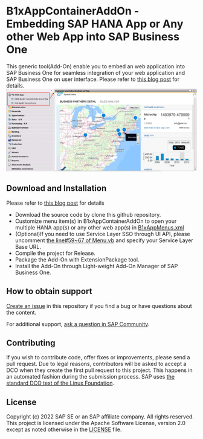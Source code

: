 <!--- Register repository https://api.reuse.software/register, then add REUSE badge:
[![REUSE status](https://api.reuse.software/badge/github.com/SAP-samples/REPO-NAME)](https://api.reuse.software/info/github.com/SAP-samples/REPO-NAME)
-->

# B1xAppContainerAddOn - Embedding SAP HANA App or Any other Web App into SAP Business One
This generic tool(Add-On) enable you to embed an web application into SAP Business One for seamless integration of your web application and SAP Business One on user interface. Please refer to [this blog post](https://blogs.sap.com/2015/12/07/embedding-sap-hana-app-or-any-other-web-app-into-sap-business-one/) for details.
![Embedding SAP HANA App or other web app into SAP Business One](resources/hana-app.png)

## Download and Installation
Please refer to [this blog post](https://blogs.sap.com/2015/12/07/embedding-sap-hana-app-or-any-other-web-app-into-sap-business-one/) for details
* Download the source code by clone this github repository.
* Customize menu item(s) in B1xAppContainerAddOn to open your multiple HANA app(s) or any other web app(s) in [B1xAppMenus.xml](src/B1xAppMenus.xml)
* (Optional)If you need to use Service Layer SSO through UI API, please uncomment [the line#59~67 of Menu.vb](src/Menu.vb) and specify your Service Layer Base URL. 
* Compile the project for Release.
* Package the Add-On with ExtensionPackage tool.
* Install the Add-On through Light-weight Add-On Manager of SAP Business One.

## How to obtain support
[Create an issue](https://github.com/YatseaLi/B1xAppContainerAddOn/issues) in this repository if you find a bug or have questions about the content.
 
For additional support, [ask a question in SAP Community](https://answers.sap.com/questions/ask.html).

## Contributing
If you wish to contribute code, offer fixes or improvements, please send a pull request. Due to legal reasons, contributors will be asked to accept a DCO when they create the first pull request to this project. This happens in an automated fashion during the submission process. SAP uses [the standard DCO text of the Linux Foundation](https://developercertificate.org/).

## License
Copyright (c) 2022 SAP SE or an SAP affiliate company. All rights reserved. This project is licensed under the Apache Software License, version 2.0 except as noted otherwise in the [LICENSE](LICENSES/Apache-2.0.txt) file.
